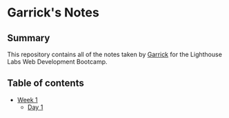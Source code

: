 # Garrick's Notes

## Summary
This repository contains all of the notes taken by [Garrick](https://github.com/garrickhenne) for the Lighthouse Labs Web Development Bootcamp.

## Table of contents
* [Week 1](/Week_1/)
  * [Day 1](/Week_1/Day_1/)